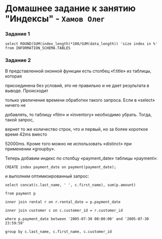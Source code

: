 # Домашнее задание к занятию "Индексы" - `Хамов Олег`

### Задание 1

    select ROUND(SUM(index_length)*100/SUM(data_length)) 'size index in %'
    from INFORMATION_SCHEMA.TABLES

### Задание 2

В представленной оконной функции есть столбец «f.title» из таблицы, которая

присоединена без условий, это не правильно и не дает результата в выводе. Происходит

только увеличение времени обработки такого запроса. Если в «select» ничего не

добавлять, то таблицу «film» и «inventory» необходимо убрать. Тогда, такой запрос,

вернет то же количество строк, что и первый, но за более короткое время 42ms вместо

52000ms. Кроме того можно не использовать «distinct» при применении «groupby». 

Теперь добавим индекс по столбцу «payment_date» таблицы «payment»:

    CREATE index payment_date on payment(payment_date);

и выполним оптимизированный запрос:

    select concat(c.last_name, ' ', c.first_name), sum(p.amount)

    from payment p

    inner join rental r on r.rental_date = p.payment_date

    inner join customer c on c.customer_id = r.customer_id

    where p.payment_date between '2005-07-30 00:00:00' and '2005-07-30 23:59:59'

    group by c.last_name, c.first_name, c.customer_id
